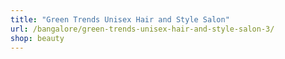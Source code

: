 ```yaml
---
title: "Green Trends Unisex Hair and Style Salon"
url: /bangalore/green-trends-unisex-hair-and-style-salon-3/
shop: beauty
---
```


